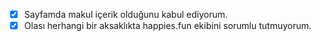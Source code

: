 - [x] Sayfamda makul içerik olduğunu kabul ediyorum.
- [x] Olası herhangi bir aksaklıkta happies.fun ekibini sorumlu tutmuyorum.
